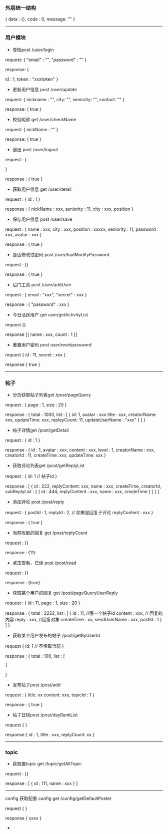 
### 外层统一结构

{
data : {},
code : 0,
message: ""
}

--- 
### 用户模块


- 登陆post /user/login

request: {
"email" : "",
"password" : ""
}


response: {

 id : 1,
 token : "xxxtoken"
}


- 更新用户信息 post /user/update

request: {
nickname : "",
city: "",
seniority: "",
contact: ""
}

response: {
true
}

- 校验昵称 get /user/checkName

request: {
nickName : ""
}

response: {
true
}

- 退出  post /user/logout

request : {

}

response : {
true
}


- 获取用户信息 get /user/detail

request : {
id : 1
}

response : {
nickName : xxx,
seniority : 11,
city : xxx,
position
}


- 保存用户信息 post /user/save

request : {
    name : xxx,
    city : xxx,
    position : xxxxx,
    seniority : 11,
    password : xxx,
    avatar : xxx
}

response : {
    true
}


- 是否修改过密码 post /user/hadModifyPassword

request : {}

response : {
    true
}

- 后门工具 post /user/addUser

request : {
email : "xxx",
"secret" : xxx
}

response : {
"password" : xxx
}

- 今日活跃用户 get user/getActivityList

request {}

response [{
    name : xxx,
    count : 1
}]


- 重置用户密码 post user/resetpassword

request {
    id : 11,
    secret : xxx
}

response {
    true
}


--- 
### 帖子

- 分页获取帖子列表get /post/pageQuery

request : {
page : 1,
size : 20
}

response : {
total : 1000,
list : [
{
id: 1,
avatar : xxx
title : xxx,
creatorName: xxx,
updateTime: xxx,
repleyCount: 11,
updateUserName : "xxx"
}
]
}


- 帖子详情get /post/getDetail

request : {
id : 1
}

response : {
id : 1,
avatar : xxx,
content : xxx,
level : 1,
creatorName : xxx,
creatorId : 11,
createTime: xxx,
updateTime: xxx
}


- 获取评论列表get /post/getReplyList

request : {
id: 1 // 帖子id
}

response : [
{
id : 222,
replyContent: xxx,
name : xxx,
createTime,
creatorId,
subReplyList : [
{
id : 444,
replyContent : xxx,
name : xxx,
createTime
}
]
}
]

- 添加评论 post /post/reply

request : {
postId : 1,
replyId : 2, // 如果是回复子评论
replyContent : xxx
}

response : {
true
}


- 当前收到的回复 get /post/replyCount

request : {}

response : {11}

- 点击查看，已读 post /post/read

request : {}

response : {true}


- 获取某个用户的回复 get /post/pageQueryUserReply

request : {
id : 11,
page : 1,
size : 20
}

response : {
total : 2222,
list : [
{
id : 11,  //哪一个帖子id
content : xxx,  // 回复的内容
reply : xxx,  //回复对象
createTime : xx,
sendUserName : xxx,
postId : 1
}
]
}

- 获取某个用户发布的帖子 /post/getByUserId

request {
  id: 1 // 不传取当前
}

response : {
    total : 100,
    list : [

 
    ] 
}

- 发布帖子post  /post/add

request : {
title: xx
content: xxx,
topicId : 1
}

response : {
true
}


- 帖子日榜post /post/dayRankList

request {
}

response {
    id : 1,
    title : xxx,
    replyCount: xx
}

--- 
### topic
- 获取置topic get  /topic/getAllTopic

request : {}

response : [
{
id : 111,
name : xxx
}
]


---
config
获取配置  config get /config/getDefaultPoster

request {
}

response {
   xxxx
}


- 

